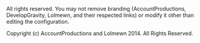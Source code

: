 All rights reserved. You may not remove branding (AccountProductions, DevelopGravity, Lolmewn, and their respected links) or modify it other than editing the configuration.


Copyright (c) AccountProductions and Lolmewn 2014. All Rights Reserved.
